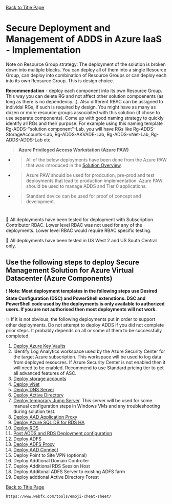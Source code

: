 [Back to Title Page](README.md)

# Secure Deployment and Management of ADDS in Azure IaaS - Implementation

Note on Resource Group strategy: The deployment of the solution is broken down 
into multiple blocks. You can deploy all of them into a single Resource Group, 
can deploy into combination of Resource Groups or can deploy each into its 
own Reosurce Group. This is design choice. 

**Recommendation** - deploy each component into its own Resource Group. This way you 
can delete RG and not affect other solution compoenents (as long as there is no 
dependency...). Also different RBAC can be assigned to individal RGs, if such is 
required by design. You might have as many as dozen or more resource groups associaited with this solution (if chose to use separate components). 
Come up with good naming strategy to quickly identify all RGs and their purpose. For example using this naming template Rg-ADDS-"solution component"-Lab, you will have RGs like 
Rg-ADDS-StorageAccounts-Lab, Rg-ADDS-AKVADE-Lab, Rg-ADDS-vNet-Lab, Rg-ADDS-ADDS-Lab etc

> **Azure Privileged Access Workstation (Azure PAW)**
- > All of the below deployments have been done from the Azure PAW that was introduced in the [Solution Overview](SolutionOverview.md). 
- > Azure PAW should be used for prodcution, pre-prod and test deployments that lead to production implementation. Azure PAW should be used to manage ADDS and Tier 0 applications.
- > Standard device can be used for proof of concept and development.
# 
:mega: All deployments have been tested for deployment with Subscription Contributor RBAC. Lower level RBAC was not used
for any of the deployments. Lower level RBAC would require RBAC specific testing. 

:mega: All deployments have been tested in US West 2 and US South Central only.

## Use the following steps to deploy Secure Management Solution for Azure Virtual Datacenter (Azure Components)

:heavy_exclamation_mark: **Note: Most deployment templates in the following steps use Desired State Configuration (DSC) and PowerShell extenstions. 
DSC and PowerShell code used by the deployments is only available to authorized users. 
If you are not authorised then most deployments will not work.**

:boom: If it is not obvious, the following deployments put in order to support other deployments. Do not attempt to deploy
ADDS if you did not complete prior steps. It probably depends on all or some of them to be successfully completed.


1. [Deploy Azure Key Vaults](DeployAzureKeyVaults.md)
2. Identify Log Analytics workspace used by the Azure Security Center for the target Azure subscription. 
    This workspace will be used to log data from deployed resoucres. If Azure Security Center is not enabled then it will need to be enabled. Recommend to use Standard pricing tier to get all advanced features of ASC.
3. [Deploy storage accounts](DeployStorageAccounts.md)
4. [Deploy vNet](DeployvNet.md)
5. [Deploy DNS Server](DeployDNSServer.md)
6. [Deploy Active Directory](DeployADDS.md)
7. [Deploy temporary Jump Server](DeployJumpServer.md). This server will be used for some manual configuration steps in Windows VMs and any troubleshooting during solution test.
8. [Deploy AAD Application Proxy](DeployAADApProxy.md)
9. [Deploy Azure SQL DB for RDS HA](DeployAzureSQL.md)
10. [Deploy RDS](DeployRDS.md)
11. [Post ADDS and RDS Deployment configuration](PostADDSConfig.md)
12. [Deploy ADFS](DeployADFS.md)
13. [Deploy ADFS Proxy](DeployADFSProxy.md)
14. [Deploy AAD Connect](DeployAADConnect.md) 
15. Deploy Point to Site VPN (optional)
16. Deploy Addtional Domain Controller
17. Deploy Additional RDS Session Host 
18. Deploy Additonal ADFS Server to existing ADFS farm
19. Deploy addtional Active Directory Forest


[Back to Title Page](README.md)



	https://www.webfx.com/tools/emoji-cheat-sheet/


